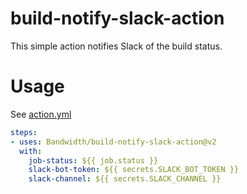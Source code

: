 # build-notify-slack-action

This simple action notifies Slack of the build status.

# Usage

See [action.yml](action.yml)

```yaml
steps:
- uses: Bandwidth/build-notify-slack-action@v2
  with:
    job-status: ${{ job.status }}
    slack-bot-token: ${{ secrets.SLACK_BOT_TOKEN }}
    slack-channel: ${{ secrets.SLACK_CHANNEL }}
```
